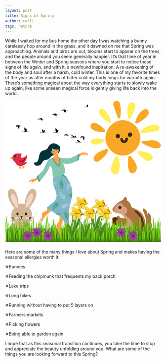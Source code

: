 ```yaml
---
layout: post
title: Signs of Spring
author: carli
tags: nature
---
```


While I waited for my bus home the other day I was watching a bunny carelessly hop around in the grass, and it dawned on me that Spring was approaching. Animals and birds are out, blooms start to appear on the trees, and the people around you seem generally happier. It’s that time of year in between the Winter and Spring seasons where you start to notice these signs of life again, and with it, a newfound inspiration. A re-awakening of the body and soul after a harsh, cold winter. This is one of my favorite times of the year as after months of bitter cold my body longs for warmth again. There’s something magical about the way everything starts to slowly wake up again, like some unseen magical force is gently giving life back into the world. 

<img src='/images/spring.png'>

Here are some of the many things I love about Spring and makes having the seasonal allergies worth it:

✵Bunnies

✵Feeding the chipmunk that frequents my back porch

✵Lake trips

✵Long hikes

✵Running without having to put 5 layers on

✵Farmers markets

✵Picking flowers

✵Being able to garden again

I hope that as this seasonal transition continues, you take the time to stop and appreciate the beauty unfolding around you. What are some of the things you are looking forward to this Spring? 
